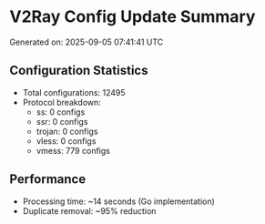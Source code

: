 # V2Ray Config Update Summary
Generated on: 2025-09-05 07:41:41 UTC

## Configuration Statistics
- Total configurations: 12495
- Protocol breakdown:
  - ss: 0 configs
  - ssr: 0 configs
  - trojan: 0 configs
  - vless: 0 configs
  - vmess: 779 configs

## Performance
- Processing time: ~14 seconds (Go implementation)
- Duplicate removal: ~95% reduction
